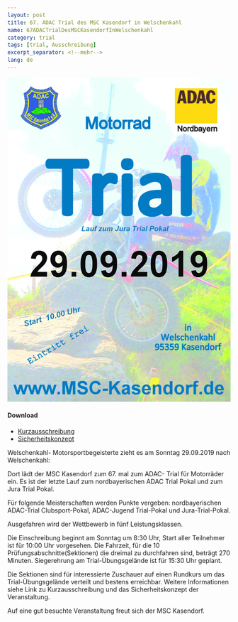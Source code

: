 ```yaml
---
layout: post
title: 67. ADAC Trial des MSC Kasendorf in Welschenkahl
name: 67ADACTrialDesMSCKasendorfInWelschenkahl
category: trial
tags: [trial, Ausschreibung]
excerpt_separator: <!--mehr-->
lang: de
---
```


![Klicken um Bild zu vergrößern](https://raw.githubusercontent.com/msc-kasendorf/docker/master/docs/download/plakat2019.jpg)


#### Download

* [Kurzausschreibung](https://github.com/msc-kasendorf/docker/blob/master/docs/download/Kurzausschreibung_Welschenkahl290919.pdf)
* [Sicherheitskonzept](/download/2018Sicher.pdf)






<!--mehr-->

Welschenkahl- Motorsportbegeisterte zieht es am  Sonntag 29.09.2019 nach Welschenkahl:

Dort lädt der MSC Kasendorf zum 67. mal zum ADAC- Trial für Motorräder ein.
Es ist der letzte Lauf zum nordbayerischen ADAC Trial Pokal und zum Jura Trial Pokal.

Für folgende Meisterschaften werden Punkte vergeben: 
nordbayerischen ADAC-Trial Clubsport-Pokal, ADAC-Jugend Trial-Pokal und Jura-Trial-Pokal.

 Ausgefahren wird der Wettbewerb in fünf Leistungsklassen.

Die Einschreibung beginnt am Sonntag um 8:30 Uhr, Start aller Teilnehmer ist für 10:00 Uhr vorgesehen.
Die Fahrzeit, für die 10 Prüfungsabschnitte(Sektionen) die dreimal zu durchfahren sind, beträgt 270 Minuten.
Siegerehrung am Trial-Übungsgelände ist für 15:30 Uhr geplant.


Die Sektionen sind für interessierte Zuschauer auf einen Rundkurs um das Trial-Übungsgelände verteilt und bestens erreichbar.
Weitere Informationen siehe Link zu Kurzausschreibung und das Sicherheitskonzept der Veranstaltung.

Auf eine gut besuchte Veranstaltung freut sich der MSC Kasendorf.
